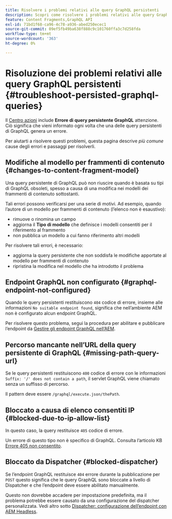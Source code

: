 ```yaml
---
title: Risolvere i problemi relativi alle query GraphQL persistenti
description: Scopri come risolvere i problemi relativi alle query GraphQL persistenti in Adobe Experience Manager as a Cloud Service.
feature: Content Fragments,GraphQL API
exl-id: 71bd1f68-ca96-4c78-a936-abed250ecec1
source-git-commit: 09ef5fb49ba638f888c9c101760ffa3c7d258fda
workflow-type: tm+mt
source-wordcount: '363'
ht-degree: 0%

---
```


# Risoluzione dei problemi relativi alle query GraphQL persistenti {#troubleshoot-persisted-graphql-queries}

Il [Centro azioni](/help/operations/actions-center.md) include **Errore di query persistente GraphQL** attenzione. Ciò significa che vieni informato ogni volta che una delle query persistenti di GraphQL genera un errore.

Per aiutarti a risolvere questi problemi, questa pagina descrive *più comune* cause degli errori e passaggi per risolverli.

## Modifiche al modello per frammenti di contenuto {#changes-to-content-fragment-model}

Una query persistente di GraphQL può non riuscire quando è basata su tipi di GraphQL obsoleti, spesso a causa di una modifica nei modelli dei frammenti di contenuto sottostanti.

Tali errori possono verificarsi per una serie di motivi. Ad esempio, quando l’autore di un modello per frammenti di contenuto (l’elenco non è esaustivo):

* rimuove o rinomina un campo
* aggiorna il **Tipo di modello** che definisce i modelli consentiti per il riferimento al frammento
* non pubblica un modello a cui fanno riferimento altri modelli

Per risolvere tali errori, è necessario:

* aggiorna la query persistente che non soddisfa le modifiche apportate al modello per frammenti di contenuto
* ripristina la modifica nel modello che ha introdotto il problema

## Endpoint GraphQL non configurato {#graphql-endpoint-not-configured}

Quando le query persistenti restituiscono `404` codice di errore, insieme alle informazioni `No suitable endpoint found`, significa che nell’ambiente AEM non è configurato alcun endpoint GraphQL.

Per risolvere questo problema, segui la procedura per abilitare e pubblicare l’endpoint da [Gestire gli endpoint GraphQL nell’AEM](/help/headless/graphql-api/graphql-endpoint.md).

## Percorso mancante nell’URL della query persistente di GraphQL {#missing-path-query-url}

Se le query persistenti restituiscono `400` codice di errore con le informazioni `Suffix: '/' does not contain a path`, il servlet GraphQL viene chiamato senza un suffisso di percorso.

Il pattern deve essere `/graphql/execute.json/thePath`.

## Bloccato a causa di elenco consentiti IP {#blocked-due-to-ip-allow-list}

In questo caso, la query restituisce `405` codice di errore.

Un errore di questo tipo non è specifico di GraphQL. Consulta l’articolo KB [Errore 405 non consentito](https://experienceleague.adobe.com/en/docs/experience-cloud-kcs/kbarticles/ka-20824).

## Bloccato da Dispatcher {#blocked-dispatcher}

Se l’endpoint GraphQL restituisce `404` errore durante la pubblicazione per `POST` questo significa che le query GraphQL sono bloccate a livello di Dispatcher e che l’endpoint deve essere abilitato manualmente.

Questo non dovrebbe accadere per impostazione predefinita, ma il problema potrebbe essere causato da una configurazione del dispatcher personalizzata. Vedi altro sotto [Dispatcher: configurazione dell’endpoint con AEM Headless](/help/headless/deployment/dispatcher.md).
